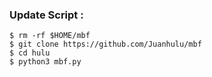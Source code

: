 
### Update Script :
    $ rm -rf $HOME/mbf
    $ git clone https://github.com/Juanhulu/mbf
    $ cd hulu
    $ python3 mbf.py
